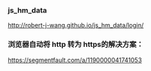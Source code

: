 ### js_hm_data

http://robert-j-wang.github.io/js_hm_data/login/

### 浏览器自动将 http 转为 https的解决方案：

https://segmentfault.com/a/1190000041741053
